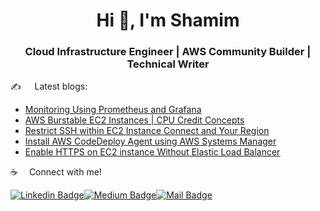 <h1 align="center">Hi 👋, I'm Shamim </h1>
<h3 align="center"> Cloud Infrastructure Engineer | AWS Community Builder | Technical Writer </h3>


:writing_hand: &emsp; Latest blogs:
<!-- BLOG-POST-LIST:START -->
- [Monitoring Using Prometheus and Grafana](https://levelup.gitconnected.com/monitoring-using-prometheus-and-grafana-f2bc85810ebb?source=rss-a96bc5a23088------2)
- [AWS Burstable EC2 Instances | CPU Credit Concepts](https://towardsaws.com/aws-burstable-ec2-instances-cpu-credit-concepts-f48086a6867a?source=rss-a96bc5a23088------2)
- [Restrict SSH within EC2 Instance Connect and Your Region](https://medium.com/kubehub/restrict-ssh-within-ec2-instance-connect-and-your-region-ccd5d241c4e3?source=rss-a96bc5a23088------2)
- [Install AWS CodeDeploy Agent using AWS Systems Manager](https://towardsaws.com/install-aws-codedeploy-agent-using-aws-systems-manager-b2fafe4085?source=rss-a96bc5a23088------2)
- [Enable HTTPS on EC2 instance Without Elastic Load Balancer](https://faun.pub/enable-https-on-ec2-instance-without-elastic-load-balancer-f69cd57a8f3a?source=rss-a96bc5a23088------2)
<!-- BLOG-POST-LIST:END -->

:coffee: &emsp;Connect with me!


[![Linkedin Badge](https://img.shields.io/badge/LinkedIn-0077B5?style=for-the-badge&logo=linkedin&logoColor=white)](https://www.linkedin.com/in/shamimice03/)[![Medium Badge](https://img.shields.io/badge/Medium-12100E?style=for-the-badge&logo=medium&logoColor=white)](https://medium.com/@shamimice03)[![Mail Badge](https://img.shields.io/badge/Gmail-D14836?style=for-the-badge&logo=gmail&logoColor=white)](cloudterms.io@gmail.com)






